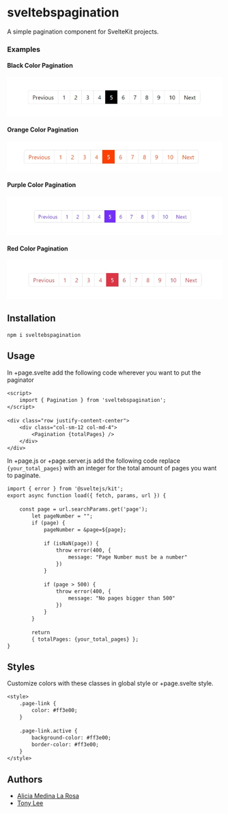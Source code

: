 # sveltebspagination

A simple pagination component for SvelteKit projects.

### Examples

#### Black Color Pagination

![alt text](https://github.com/aliciamlr88/SveltePagination/blob/main/static/pagination-black.jpeg?raw=true)

#### Orange Color Pagination

![alt text](https://github.com/aliciamlr88/SveltePagination/blob/main/static/pagination-orange.jpeg?raw=true)

#### Purple Color Pagination

![alt text](https://github.com/aliciamlr88/SveltePagination/blob/main/static/pagination-purple.jpeg?raw=true)

#### Red Color Pagination

![alt text](https://github.com/aliciamlr88/SveltePagination/blob/main/static/pagination-red.jpeg?raw=true)

## Installation

```
npm i sveltebspagination
```

## Usage

In +page.svelte add the following code wherever you want to put the paginator

```
<script>
    import { Pagination } from 'sveltebspagination';
</script>

<div class="row justify-content-center">
	<div class="col-sm-12 col-md-4">
		<Pagination {totalPages} />
	</div>
</div>
```

In +page.js or +page.server.js add the following code replace `{your_total_pages}` with an integer for the total amount of pages you want to paginate.

```
import { error } from '@sveltejs/kit';
export async function load({ fetch, params, url }) {

    const page = url.searchParams.get('page');
        let pageNumber = "";
        if (page) {
            pageNumber = &page=${page};

            if (isNaN(page)) {
                throw error(400, {
                    message: "Page Number must be a number"
                })
            }

            if (page > 500) {
                throw error(400, {
                    message: "No pages bigger than 500"
                })
            }
        }

        return
        { totalPages: {your_total_pages} };
}
```

## Styles

Customize colors with these classes in global style or +page.svelte style.

```
<style>
    .page-link {
        color: #ff3e00;
    }

    .page-link.active {
        background-color: #ff3e00;
        border-color: #ff3e00;
    }
</style>
```

## Authors

- [Alicia Medina La Rosa](https://github.com/aliciamlr88)
- [Tony Lee](https://github.com/t2ny)

